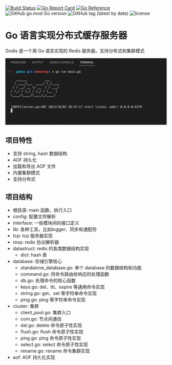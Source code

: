 [![Build Status](https://github.com/stream1080/godis/actions/workflows/go.yml/badge.svg)](https://github.com/stream1080/godis/actions?query=branch%3Amaster) 
[![Go Report Card](https://goreportcard.com/badge/github.com/stream1080/godis)](https://goreportcard.com/report/github.com/stream1080/godis)
[![Go Reference](https://pkg.go.dev/badge/github.com/stream1080/godis.svg)](https://pkg.go.dev/github.com/stream1080/godis)
![GitHub go.mod Go version](https://img.shields.io/github/go-mod/go-version/stream1080/godis)
![GitHub tag (latest by date)](https://img.shields.io/github/v/tag/stream1080/godis)
![license](https://img.shields.io/github/license/stream1080/godis)

# Go 语言实现分布式缓存服务器

Godis 是一个用 Go 语言实现的 Redis 服务器。支持分布式和集群模式

![demo](./docs/20231003-203737.jpeg)

## 项目特性
- 支持 string, hash 数据结构
- AOF 持久化
- 加载和导出 AOF 文件
- 内置集群模式
- 支持分布式

## 项目结构
- 根目录: main 函数，执行入口
- config: 配置文件解析
- interface: 一些模块间的接口定义
- lib: 各种工具，比如logger、同步和通配符
- tcp: tcp 服务器实现
- resp: redis 协议解析器
- datastruct: redis 的各类数据结构实现
    - dict: hash 表
- database: 存储引擎核心
    - standalone_database.go: 单个 database 的数据结构和功能
    - command.go: 将命令路由给响应的处理函数
    - db.go: 处理命令的核心函数
    - keys.go: del、ttl、expire 等通用命令实现
    - string.go: get、set 等字符串命令实现
    - ping.go: ping 等字符串命令实现
- cluster: 集群
  - client_pool.go: 集群入口
  - com.go: 节点间通信
  - del.go: delete 命令原子性实现
  - flush.go: flush 命令原子性实现
  - ping.go: ping 命令原子性实现
  - select.go: select 命令原子性实现
  - rename.go: rename 命令集群实现
- aof: AOF 持久化实现 